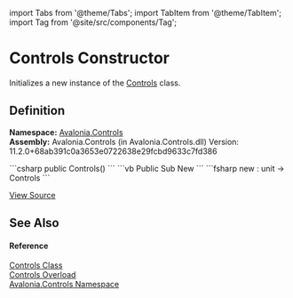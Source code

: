 import Tabs from '@theme/Tabs'; 
import TabItem from '@theme/TabItem'; 
import Tag from '@site/src/components/Tag'; 

# Controls Constructor


Initializes a new instance of the <a href="T_Avalonia_Controls_Controls">Controls</a> class.



## Definition
**Namespace:** <a href="N_Avalonia_Controls">Avalonia.Controls</a>  
**Assembly:** Avalonia.Controls (in Avalonia.Controls.dll) Version: 11.2.0+68ab391c0a3653e0722638e29fcbd9633c7fd386

<Tabs groupId="api-code-preview">
<TabItem value="csharp" label="C#">
```csharp
public Controls()
```
</TabItem>
<TabItem value="vb" label="VB">
```vb
Public Sub New
```
</TabItem>
<TabItem value="fsharp" label="F#">
```fsharp
new : unit -> Controls
```
</TabItem>
</Tabs>



<a href="https://github.com/AvaloniaUI/Avalonia/tree/master/srcAvalonia.Controls/Controls.cs#L15" title="View the source code">View Source</a>



## See Also


#### Reference
<a href="T_Avalonia_Controls_Controls">Controls Class</a>  
<a href="Overload_Avalonia_Controls_Controls__ctor">Controls Overload</a>  
<a href="N_Avalonia_Controls">Avalonia.Controls Namespace</a>  
